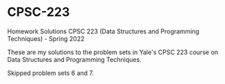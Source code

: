 # CPSC-223
Homework Solutions CPSC 223 (Data Structures and Programming Techniques) - Spring 2022

These are my solutions to the problem sets in Yale's CPSC 223 course on Data Structures and Programming Techniques.

Skipped problem sets 6 and 7.
